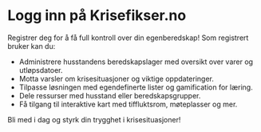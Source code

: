 # Logg inn på Krisefikser.no

Registrer deg for å få full kontroll over din egenberedskap! Som registrert bruker kan du:

- Administrere husstandens beredskapslager med oversikt over varer og utløpsdatoer.
- Motta varsler om krisesituasjoner og viktige oppdateringer.
- Tilpasse løsningen med egendefinerte lister og gamification for læring.
- Dele ressurser med husstand eller beredskapsgrupper.
- Få tilgang til interaktive kart med tiffluktsrom, møteplasser og mer.

Bli med i dag og styrk din trygghet i krisesituasjoner!